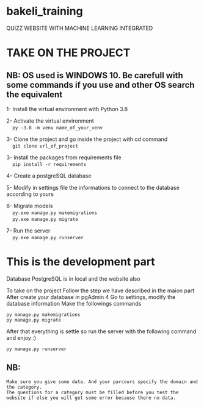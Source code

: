 # bakeli_training
QUIZZ WEBSITE WITH MACHINE LEARNING INTEGRATED

# TAKE ON THE PROJECT
## NB: OS used is WINDOWS 10. Be carefull with some commands if you use and other OS search the equivalent  
1- Install the virtual environment with Python 3.8 
  
2- Activate the virtual environment  
&nbsp;&nbsp;&nbsp;&nbsp;`py -3.8 -m venv name_of_your_venv`  
  
3- Clone the project and go inside the project with cd command  
&nbsp;&nbsp;&nbsp;&nbsp;`git clone url_of_project`  
  
3- Install the packages from requirements file  
&nbsp;&nbsp;&nbsp;&nbsp;`pip install -r requirements`   
  
4- Create a postgreSQL database  
  
5- Modify in settings file the informations to connect to the database according to yours 
  
6- Migrate models  
&nbsp;&nbsp;&nbsp;&nbsp;`py.exe manage.py makemigrations`  
&nbsp;&nbsp;&nbsp;&nbsp;`py.exe manage.py migrate`  
  
7- Run the server  
&nbsp;&nbsp;&nbsp;&nbsp;`py.exe manage.py runserver`    






# This is the development part

Database PostgreSQL is in local and the website also

To take on the project
  Follow the step we have described in the maion part 
  After create your database in pgAdmin 4
  Go to settings, modify the database information
  Make the followings commands  

    py manage.py makemigrations  
    py manage.py migrate  

  After that everything is settle so run the server with the following command and enjoy :)  
    
    py manage.py runserver  


## NB: 
    Make sure you give some data. And your parcours specify the domain and the category.  
    The questions for a category must be filled before you test the website if else you will get some error because there no data.
    

  
